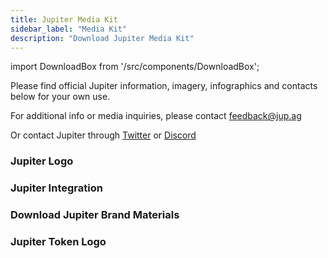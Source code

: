 ```yaml
---
title: Jupiter Media Kit
sidebar_label: "Media Kit"
description: "Download Jupiter Media Kit"
---
```


import DownloadBox from '/src/components/DownloadBox';

Please find official Jupiter information, imagery, infographics and contacts below for your own use.

For additional info or media inquiries, please contact feedback@jup.ag

Or contact Jupiter through [Twitter](https://twitter.com/JupiterExchange) or [Discord](https://discord.gg/jup)

### Jupiter Logo

<DownloadBox fileName="jupiter-logo.zip" />

### Jupiter Integration

<DownloadBox fileName="powered-by-jupiter.zip" />

### Download Jupiter Brand Materials

<DownloadBox fileName="jupiter-brand-materials.zip" />

### Jupiter Token Logo

<DownloadBox fileName="jupiter-token-logo" />
